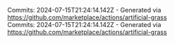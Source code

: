 Commits: 2024-07-15T21:24:14.142Z - Generated via https://github.com/marketplace/actions/artificial-grass
<br>
Commits: 2024-07-15T21:24:14.142Z - Generated via https://github.com/marketplace/actions/artificial-grass
<br>
